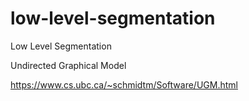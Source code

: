 # low-level-segmentation
Low Level Segmentation

Undirected Graphical Model

https://www.cs.ubc.ca/~schmidtm/Software/UGM.html

